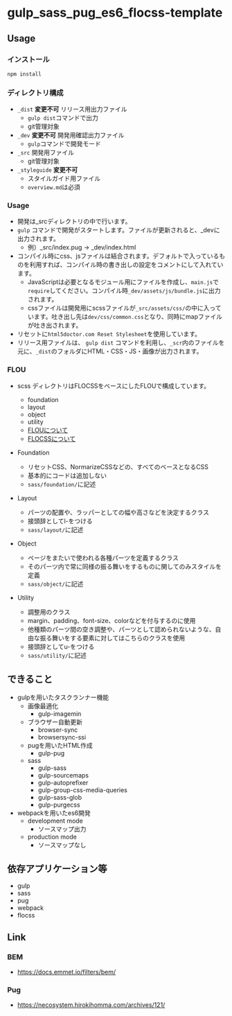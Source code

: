 # gulp_sass_pug_es6_flocss-template

## Usage

### インストール
` npm install `

### ディレクトリ構成

- `_dist` **変更不可** リリース用出力ファイル
  - `gulp dist`コマンドで出力
  - git管理対象
- `_dev` **変更不可** 開発用確認出力ファイル
  - `gulp`コマンドで開発モード
- `_src` 開発用ファイル
  - git管理対象
- `_styleguide` **変更不可**
  - スタイルガイド用ファイル
  - `overview.md`は必須


### Usage
- 開発は_srcディレクトリの中で行います。
- `gulp` コマンドで開発がスタートします。ファイルが更新されると、_devに出力されます。
  - 例）_src/index.pug → _dev/index.html
- コンパイル時にcss、jsファイルは結合されます。デフォルトで入っているものを利用すれば、コンパイル時の書き出しの設定をコメントにして入れています。
  - JavaScriptは必要となるモジュール用にファイルを作成し、`main.js`で`require`してください。コンパイル時`_dev/assets/js/bundle.js`に出力されます。
  - cssファイルは開発用にscssファイルが`_src/assets/css/`の中に入っています。吐き出し先は`dev/css/common.css`となり、同時にmapファイルが吐き出されます。
- リセットに`html5doctor.com Reset Stylesheet`を使用しています。
- リリース用ファイルは、 `gulp dist` コマンドを利用し、`_scr`内のファイルを元に、`_dist`のフォルダにHTML・CSS・JS・画像が出力されます。

### FLOU
- scss ディレクトリはFLOCSSをベースにしたFLOUで構成しています。
  - foundation
  - layout
  - object
  - utility
  - [FLOUについて](https://webnaut.jp/technology/20170407-2421/)
  - [FLOCSSについて](https://github.com/hiloki/flocss)

- Foundation
  - リセットCSS、NormarizeCSSなどの、すべてのベースとなるCSS
  - 基本的にコードは追加しない
  - `sass/foundation/`に記述
- Layout
  - パーツの配置や、ラッパーとしての幅や高さなどを決定するクラス
  - 接頭辞としてl-をつける
  - `sass/layout/`に記述
- Object
  - ページをまたいで使われる各種パーツを定義するクラス
  - そのパーツ内で常に同様の振る舞いをするものに関してのみスタイルを定義
  - `sass/object/`に記述
- Utility
  - 調整用のクラス
  - margin、padding、font-size、colorなどを付与するのに使用
  - 他種類のパーツ間の空き調整や、パーツとして認められないような、自由な振る舞いをする要素に対してはこちらのクラスを使用
  - 接頭辞としてu-をつける
  - `sass/utility/`に記述

## できること
- gulpを用いたタスクランナー機能
  - 画像最適化
    - gulp-imagemin
  - ブラウザー自動更新
    - browser-sync
    - browsersync-ssi
  - pugを用いたHTML作成
    - gulp-pug
  - sass
    - gulp-sass
    - gulp-sourcemaps
    - gulp-autoprefixer
    - gulp-group-css-media-queries
    - gulp-sass-glob
    - gulp-purgecss
- webpackを用いたes6開発
  - development mode
    - ソースマップ出力
  - production mode
    - ソースマップなし

## 依存アプリケーション等
- gulp
- sass
- pug
- webpack
- flocss

## Link

### BEM
- https://docs.emmet.io/filters/bem/
### Pug
- https://necosystem.hirokihomma.com/archives/121/